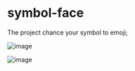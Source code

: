 # symbol-face
The project chance your symbol to emoji;

![image](https://user-images.githubusercontent.com/99321522/193422411-3460c509-bcb3-4e6d-be8f-f13ebb859b9f.png)

![image](https://user-images.githubusercontent.com/99321522/193422422-05c0cf8c-c46e-4c25-81a8-69b257082236.png)
